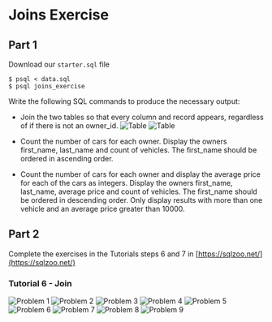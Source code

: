 # Joins Exercise

## Part 1 

Download our `starter.sql` file 

    $ psql < data.sql
    $ psql joins_exercise

Write the following SQL commands to produce the necessary output:

-   Join the two tables so that every column and record appears, regardless of if there is not an  owner_id.
![Table](./sqljoin1a.png)
![Table](./sqljoin1.png)

- Count the number of cars for each owner. Display the owners  first_name,  last_name  and  count  of vehicles. The first_name should be ordered in ascending order. 
- Count the number of cars for each owner and display the average price for each of the cars as integers. Display the owners  first_name,  last_name, average price and count of vehicles. The  first_name  should be ordered in descending order. Only display results with more than one vehicle and an average price greater than 10000. 

## Part 2

Complete the exercises in the Tutorials steps 6 and 7 in  [https://sqlzoo.net/](https://sqlzoo.net/)

### Tutorial 6 - Join
![Problem 1](./SQLZooJoin1.png)
![Problem 2](./SQLZooJoin2.png)
![Problem 3](./SQLZooJoin3.png)
![Problem 4](./SQLZooJoin4.png)
![Problem 5](./SQLZooJoin5.png)
![Problem 6](./SQLZooJoin6.png)
![Problem 7](./SQLZooJoin7.png)
![Problem 8](./SQLZooJoin8.png)
![Problem 9](./SQLZooJoin9.png)
